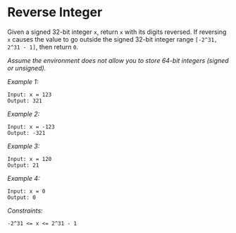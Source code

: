# Reverse Integer

Given a signed 32-bit integer `x`, return `x` with its digits reversed. If reversing `x` causes the value to go outside the signed 32-bit integer range `[-2^31, 2^31 - 1]`, then return `0`.

*Assume the environment does not allow you to store 64-bit integers (signed or unsigned).*

*Example 1:*

    Input: x = 123
    Output: 321

*Example 2:*

    Input: x = -123
    Output: -321

*Example 3:*

    Input: x = 120
    Output: 21

*Example 4:*

    Input: x = 0
    Output: 0

*Constraints:*

    -2^31 <= x <= 2^31 - 1

